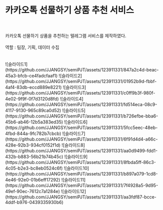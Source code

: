 # 카카오톡 선물하기 상품 추천 서비스
</br>
</br>
카카오톡 선물하기 상품을 추천하는 텔레그램 서비스를 제작하였다.
</br>
</br>
역할 : 팀장, 기획, 데이터 수집
</br>
</br>
</br>
![슬라이드1](https://github.com/JJANGSY/semiPJT/assets/123911331/847a2c4d-beac-45a3-bfcb-ce4fadcfaaf1)
![슬라이드2](https://github.com/JJANGSY/semiPJT/assets/123911331/01952b9d-fbbf-4af4-83db-eccd889e8221)
![슬라이드3](https://github.com/JJANGSY/semiPJT/assets/123911331/c0ff9b3f-980f-4e02-9f9f-0f7d3120d8fd)
![슬라이드4](https://github.com/JJANGSY/semiPJT/assets/123911331/fd514eca-08c9-4117-9130-965c89ca0d52)
![슬라이드5](https://github.com/JJANGSY/semiPJT/assets/123911331/b726efbe-bba6-45b6-ab46-12b5a383ed35)
![슬라이드6](https://github.com/JJANGSY/semiPJT/assets/123911331/5fcc5eec-48eb-4fbd-844a-9fc782b7cbcb)
![슬라이드7](https://github.com/JJANGSY/semiPJT/assets/123911331/6f91d4d4-a66c-428e-92b3-934cf0152f1d)
![슬라이드8](https://github.com/JJANGSY/semiPJT/assets/123911331/aa0d9499-fdd1-432b-b883-56b21b74b45c)
![슬라이드9](https://github.com/JJANGSY/semiPJT/assets/123911331/8fbda5ff-86c3-4c05-b2e3-bc8eb0524c6f)
![슬라이드10](https://github.com/JJANGSY/semiPJT/assets/123911331/b897a079-1cd8-4e46-92e0-01b6eff17292)
![슬라이드11](https://github.com/JJANGSY/semiPJT/assets/123911331/7f4928a5-9d95-49ef-90ec-7612c7a1284e)
![슬라이드12](https://github.com/JJANGSY/semiPJT/assets/123911331/aa3fdf87-bcce-4ddf-b976-0439335930b6)
